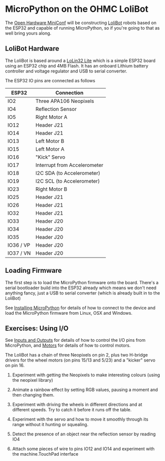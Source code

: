 # MicroPython on the OHMC LoliBot

The [Open Hardware MiniConf](http://www.openhardwareconf.org/wiki/OHMC2018)
will be constructing [LoliBot](https://github.com/CCHS-Melbourne/LoliBot)
robots based on the ESP32 and capable of running MicroPython, so if you're
going to that as well bring yours along.

## LoliBot Hardware

The LoliBot is based around a
[LoLin32 Lite](https://wiki.wemos.cc/products:lolin32:lolin32_lite)
which is a simple ESP32 board using an ESP32 chip and 4MB Flash.
It has an onboard Lithium battery controller and voltage regulator and
USB to serial converter.

The ESP32 IO pins are connected as follows

ESP32     | Connection
----------|--------------------
IO2       | Three APA106 Neopixels
IO4       | Reflection Sensor
IO5       | Right Motor A
IO12      | Header J21
IO14      | Header J21
IO13      | Left Motor B
IO15      | Left Motor A
IO16      | "Kick" Servo
IO17      | Interrupt from Accelerometer
IO18      | I2C SDA (to Accelerometer)
IO19      | I2C SCL (to Accelerometer)
IO23      | Right Motor B
IO25      | Header J21
IO26      | Header J21
IO32      | Header J21
IO33      | Header J20
IO34      | Header J20
IO35      | Header J20
IO36 / VP | Header J20
IO37 / VN | Header J20

## Loading Firmware

The first step is to load the MicroPython firmware onto the board.
There's a serial bootloader build into the ESP32 already which means we 
don't need anything fancy, just a USB to serial converter (which is already
built in to the LoliBot)

See [Installing MicroPython](installing.md) for details of how to connect to 
the device and load the MicroPython firmware from Linux, OSX and Windows.

## Exercises: Using I/O

See [Inputs and Outputs](input-and-output.md) for details of how to control
the I/O pins from MicroPython, and [Motors](motors.sd) for details of how to 
control motors.

The LoliBot has a chain of three Neopixels on pin 2, plus two H-bridge drivers
for the wheel motors (on pins 15/13 and 5/23) and a "kicker" servo on pin 16.

1. Experiment with getting the Neopixels to make interesting colours
   (using the neopixel library)

2. Animate a rainbow effect by setting RGB values, pausing a moment and then changing them.

3. Experiment with driving the wheels in different directions and at different speeds.
   Try to catch it before it runs off the table.

4. Experiment with the servo and how to move it smoothly through its range without
   it hunting or squealing.

5. Detect the presence of an object near the reflection sensor by reading IO4

6. Attach some pieces of wire to pins IO12 and IO14 and experiment
   with the machine.TouchPad interface

